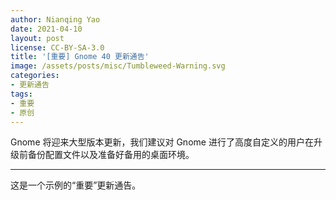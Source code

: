 ```yaml
---
author: Nianqing Yao
date: 2021-04-10
layout: post
license: CC-BY-SA-3.0
title: '[重要] Gnome 40 更新通告'
image: /assets/posts/misc/Tumbleweed-Warning.svg
categories:
- 更新通告
tags:
- 重要
- 原创
---
```


Gnome 将迎来大型版本更新，我们建议对 Gnome 进行了高度自定义的用户在升级前备份配置文件以及准备好备用的桌面环境。

---

这是一个示例的“重要”更新通告。